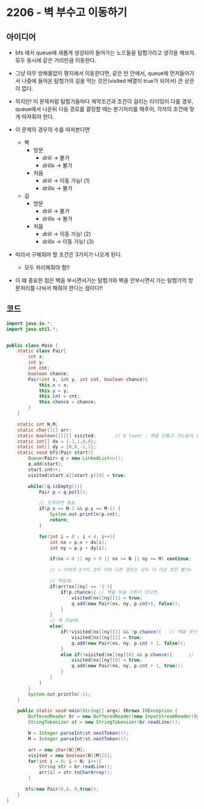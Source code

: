 # 2206 - 벽 부수고 이동하기




## 아이디어

* bfs 에서 queue에 새롭게 생성되어 들어가는 노드들을 탐험가라고 생각을 해보자. 모두 동시에 같은 거리만큼 이동한다.

* 그냥 아무 방해물없이 평지에서 이동한다면, 같은 턴 안에서, queue에 먼저들어가서 나중에 들어온 탐험가의 길을 막는 것은(visited 배열이 true가 되어서) 큰 상관이 없다.

* 하지만! 이 문제처럼 탐험가들마다 제약조건과 조건이 걸리는 타이밍이 다를 경우, queue에서 나온뒤 다음 경로를 결정할 때는 분기처리를 해주어, 각자의 조건에 맞게 따져줘야 한다.

* 이 문제의 경우의 수를 따져본다면
    - 벽 
        - 방문
            - drill     -> 불가
            - drillx    -> 불가
        - 처음
            - drill     -> 이동 가능! (1)
            - drillx    -> 불가
    - 길
        - 방문
            - drill     -> 불가
            - drillx    -> 불가
        - 처음
            - drill     -> 이동 가능! (2)
            - drillx    -> 이동 가능! (3)

* 따라서 구해줘야 할 조건은 3가지가 나오게 된다.
    - 모두 처리해줘야 함!!

* 이 떄 중요한 점은 벽을 부시면서가는 탐험가와 벽을 안부시면서 가는 탐험가의 방문처리를 나눠서 해줘야 한다는 점이다!!



## 코드

```java
import java.io.*;
import java.util.*;


public class Main {
    static class Pair{
        int x;
        int y;
        int cnt;
        boolean chance;
        Pair(int x, int y, int cnt, boolean chance){
            this.x = x;
            this.y = y;
            this.cnt = cnt;
            this.chance = chance;
        }
    }

    static int N,M;
    static char[][] arr;
    static boolean[][][] visited;       // 0 layer : 벽을 안뚫고 가는놈의 방문처리 / 1 layer : 벽을 뚫고 가는놈의 방문처리.
    static int[] dx = {-1,1,0,0};
    static int[] dy = {0,0,-1,1};
    static void bfs(Pair start){
        Queue<Pair> q = new LinkedList<>();
        q.add(start);
        start.cnt++;
        visited[start.x][start.y][0] = true;

        while(!q.isEmpty()){
            Pair p = q.poll();

            // 도착하면 종료.
            if(p.x == N-1 && p.y == M-1) {
                System.out.println(p.cnt);
                return;
            }

            for(int i = 0 ; i < 4; i++){
                int nx = p.x + dx[i];
                int ny = p.y + dy[i];

                if(nx < 0 || ny < 0 || nx >= N || ny >= M) continue;

                // < 아래의 3가지 경우 이외 다른 경우는 모두 더 이상 전진 불가>

                // 벽일때.
                if(arr[nx][ny] == '1'){
                    if(p.chance){ // 벽을 부술 기회가 있다면.
                        visited[nx][ny][1] = true;
                        q.add(new Pair(nx, ny, p.cnt+1, false));
                    }
                }
                // 벽 아닐때.
                else{
                    if(!visited[nx][ny][1] && !p.chance){   // 벽을 부신 경력이 있다면.
                        visited[nx][ny][1] = true;
                        q.add(new Pair(nx, ny, p.cnt + 1, false));
                    }
                    else if(!visited[nx][ny][0] && p.chance){      // 벽을 부신 경력이 없을떄 -> 벽안부시는 탐험가.
                        visited[nx][ny][0] = true;
                        q.add(new Pair(nx, ny, p.cnt + 1, true));
                    }
                }
            }
        }
        System.out.println(-1);
    }

    public static void main(String[] args) throws IOException {
        BufferedReader br = new BufferedReader(new InputStreamReader(System.in));
        StringTokenizer st = new StringTokenizer(br.readLine());

        N = Integer.parseInt(st.nextToken());
        M = Integer.parseInt(st.nextToken());

        arr = new char[N][M];
        visited = new boolean[N][M][2];
        for(int i = 0; i < N; i++){
            String str = br.readLine();
            arr[i] = str.toCharArray();
        }

       bfs(new Pair(0,0, 0,true));
    }
}
```